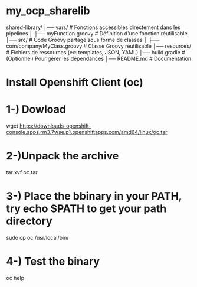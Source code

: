 # my_ocp_sharelib
shared-library/
│── vars/            # Fonctions accessibles directement dans les pipelines
│   ├── myFunction.groovy  # Définition d'une fonction réutilisable
│── src/             # Code Groovy partagé sous forme de classes
│   ├── com/company/MyClass.groovy  # Classe Groovy réutilisable
│── resources/       # Fichiers de ressources (ex: templates, JSON, YAML)
│── build.gradle     # (Optionnel) Pour gérer les dépendances
│── README.md        # Documentation


# Install Openshift Client (oc)
# 1-) Dowload 
wget https://downloads-openshift-console.apps.rm3.7wse.p1.openshiftapps.com/amd64/linux/oc.tar
# 2-)Unpack the archive
tar xvf oc.tar
# 3-) Place the bbinary in your PATH, try echo $PATH to get your path directory
sudo cp oc /usr/local/bin/
# 4-) Test the binary 
oc help